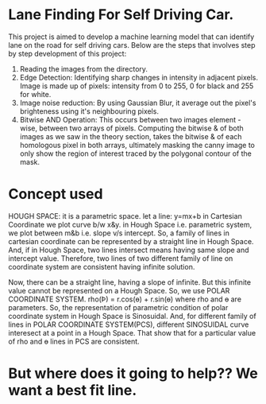 # Lane Finding For Self Driving Car.
This project is aimed to develop a machine learning model that can identify lane on the road for self driving cars.
Below are the steps that involves step by step development of this project:
1. Reading the images from the directory.
2. Edge Detection: Identifying sharp changes in intensity in adjacent pixels. 
Image is made up of pixels: intensity from 0 to 255, 0 for black and 255 for white.
3. Image noise reduction: By using Gaussian Blur, it average out the pixel's brighteness using it's neighbouring pixels.
4. Bitwise AND Operation: This occurs between two images element - wise, between two arrays of pixels.
Computing the bitwise & of both images as we saw in the theory section, takes the bitwise & of each homologous pixel in both arrays, ultimately masking the canny image to only show the region of interest traced by the polygonal contour of the mask.

# Concept used
HOUGH SPACE: it is a parametric space.
let a line: y=mx+b
in Cartesian Coordinate we plot curve b/w x&y.
in Hough Space i.e. parametric system, we plot between m&b i.e. slope v/s intercept.
So, a family of lines in cartesian coordinate can be represented by a straight line in Hough Space.
And, if in Hough Space, two lines intersect means having same slope and intercept value. Therefore, two lines of two different family of line on coordinate system are consistent having infinite solution.

Now, there can be a straight line, having a slope of infinite. But this infinite value cannot be represented on a Hough Space. So, we use POLAR COORDINATE SYSTEM. 
        rho(Þ) = r.cos(ɵ) + r.sin(ɵ)
        where rho and ɵ are parameters.
So, the representation of parametric condition of polar coordinate system in Hough Space is Sinosuidal. 
And, for different family of lines in POLAR COORDINATE SYSTEM(PCS), different SINOSUIDAL curve interesect at a point in a Hough Space. That show that for a particular value of rho and ɵ lines in PCS are consistent.

But where does it going to help??
We want a best fit line.
===================================================================================================================

